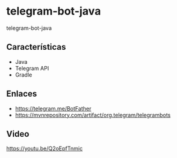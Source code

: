 # telegram-bot-java

telegram-bot-java

## Características

- Java
- Telegram API
- Gradle

## Enlaces

- https://telegram.me/BotFather
- https://mvnrepository.com/artifact/org.telegram/telegrambots

## Video

https://youtu.be/Q2oEpfTnmic